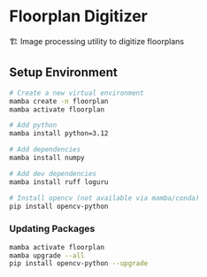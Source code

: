 # Floorplan Digitizer
🏗️ Image processing utility to digitize floorplans

## Setup Environment
```sh
# Create a new virtual environment
mamba create -n floorplan
mamba activate floorplan

# Add python
mamba install python=3.12

# Add dependencies
mamba install numpy

# Add dev dependencies
mamba install ruff loguru

# Install opencv (not available via mamba/conda)
pip install opencv-python
```

### Updating Packages
```sh
mamba activate floorplan
mamba upgrade --all
pip install opencv-python --upgrade
```
